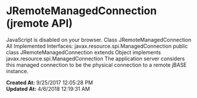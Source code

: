 # JRemoteManagedConnection (jremote API)

JavaScript is disabled on your browser. Class JRemoteManagedConnection All Implemented Interfaces: javax.resource.spi.ManagedConnection public class JRemoteManagedConnection extends Object implements javax.resource.spi.ManagedConnection The application server considers this managed connection to be the physical connection to a remote jBASE instance.  

**Created At:** 9/25/2017 12:05:28 PM  
**Updated At:** 4/6/2018 12:19:31 AM  


